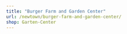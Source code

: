 ```yaml
---
title: "Burger Farm and Garden Center"
url: /newtown/burger-farm-and-garden-center/
shop: Garten-Center
---
```


